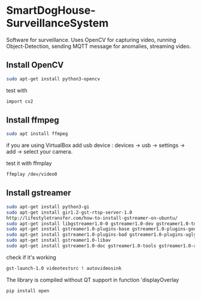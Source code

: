 # SmartDogHouse-SurveillanceSystem
Software for surveillance. Uses OpenCV for capturing video, running Object-Detection, sending MQTT message for anomalies, streaming video.

## Install OpenCV
```bash
sudo apt-get install python3-opencv
```

test with
```bash
import cv2
```
## Install ffmpeg
```bash
sudo apt install ffmpeg
```

if you are using VirtualBox add usb device :
devices -> usb -> settings -> add -> select your camera.

test it with ffmplay
```bash
ffmplay /dev/video0
```
## Install gstreamer

```bash
sudo apt-get install python3-gi
sudo apt-get install gir1.2-gst-rtsp-server-1.0
http://lifestyletransfer.com/how-to-install-gstreamer-on-ubuntu/
sudo apt-get install libgstreamer1.0-0 gstreamer1.0-dev gstreamer1.0-tools gstreamer1.0-doc
sudo apt-get install gstreamer1.0-plugins-base gstreamer1.0-plugins-good 
sudo apt-get install gstreamer1.0-plugins-bad gstreamer1.0-plugins-ugly 
sudo apt-get install gstreamer1.0-libav
sudo apt-get install gstreamer1.0-doc gstreamer1.0-tools gstreamer1.0-x gstreamer1.0-alsa gstreamer1.0-gl gstreamer1.0-gtk3 gstreamer1.0-qt5 gstreamer1.0-pulseaudio
```
check if it's working
```bash
gst-launch-1.0 videotestsrc ! autovideosink
```


The library is compiled without QT support in function 'displayOverlay
```bash
pip install open
```
